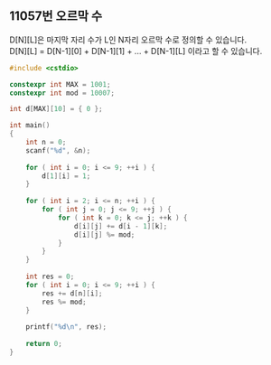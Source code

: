 11057번 오르막 수
--------------

D[N][L]은 마지막 자리 수가 L인 N자리 오르막 수로 정의할 수 있습니다.  
D[N][L] = D[N-1][0] + D[N-1][1] + ... + D[N-1][L] 이라고 할 수 있습니다.  

~~~ cpp
#include <cstdio>

constexpr int MAX = 1001;
constexpr int mod = 10007;

int d[MAX][10] = { 0 };

int main()
{
    int n = 0;
    scanf("%d", &n);
    
    for ( int i = 0; i <= 9; ++i ) {
        d[1][i] = 1;
    }
    
    for ( int i = 2; i <= n; ++i ) {
        for ( int j = 0; j <= 9; ++j ) {
            for ( int k = 0; k <= j; ++k ) {
                d[i][j] += d[i - 1][k];
                d[i][j] %= mod;
            }
        }
    }
    
    int res = 0;
    for ( int i = 0; i <= 9; ++i ) {
        res += d[n][i];
        res %= mod;
    }
    
    printf("%d\n", res);
    
    return 0;
}
~~~